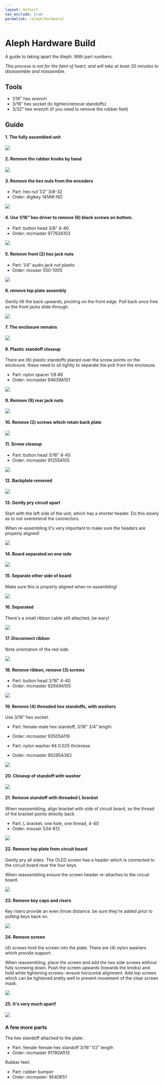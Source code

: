 ```yaml
---
layout: default
nav_exclude: true
permalink: /aleph/hardware/
---
```


# Aleph Hardware Build

A guide to taking apart the Aleph. With part numbers.

*This process is not for the faint of heart, and will take at least 30 minutes to disassemble and reassemble.*

## Tools

- 1/16” hex wrench
- 3/16” hex socket (to tighten/remove standoffs)
- 3/32” hex wrench (if you need to remove the rubber feet)

## Guide

#### 1. The fully assembled unit

![](../images/aleph-build-01.jpg)

#### 2. Remove the rubber knobs by hand

![](../images/aleph-build-02.jpg)

#### 3. Remove the hex nuts from the encoders

- Part: hex nut 1/2” 3/8-32
- Order: digikey 1456K-ND

![](../images/aleph-build-03.jpg)

#### 4. Use 1/16” hex driver to remove (6) black screws on bottom.

- Part: button head 3/8” 4-40
- Order: mcmaster 97763A103

![](../images/aleph-build-04.jpg)

#### 5. Remove front (2) hex jack nuts

- Part: 1/4” audio jack nut plastic
- Order: mouser 550-1005

![](../images/aleph-build-05.jpg)

#### 6. remove top plate assembly

Gently tilt the back upwards, pivoting on the front edge. Pull back once free so the front jacks slide through.

![](../images/aleph-build-06.jpg)

#### 7. The enclosure remains

![](../images/aleph-build-07.jpg)

#### 8. Plastic standoff closeup

There are (6) plastic standoffs placed over the screw points on the enclosure. these need to sit tightly to separate the pcb from the enclosure.

- Part: nylon spacer 1/8 #8
- Order: mcmaster 94639A101

![](../images/aleph-build-08.jpg)

#### 9. Remove (9) rear jack nuts

![](../images/aleph-build-09.jpg)

#### 10. Remove (2) screws which retain back plate

![](../images/aleph-build-10.jpg)

#### 11. Screw closeup

- Part: button head 3/16” 4-40
- Order: mcmaster 91255A105

![](../images/aleph-build-11.jpg)

#### 12. Backplate removed

![](../images/aleph-build-12.jpg)

#### 13. Gently pry circuit apart

Start with the left side of the unit, which has a shorter header. Do this slowly as to not overextend the connectors.

When re-assembling it's very important to make sure the headers are properly aligned!

![](../images/aleph-build-13.jpg)

#### 14. Board separated on one side

![](../images/aleph-build-14.jpg)

#### 15. Separate other side of board

Make sure this is properly aligned when re-assembling!

![](../images/aleph-build-15.jpg)

#### 16. Separated

There's a small ribbon cable still attached, be wary!

![](../images/aleph-build-16.jpg)

#### 17. Disconnect ribbon

Note orientation of the red side.

![](../images/aleph-build-17.jpg)

#### 18. Remove ribbon, remove (3) screws

- Part: button head 3/16” 4-40
- Order: mcmaster 92949A105

![](../images/aleph-build-18.jpg)

#### 19. Remove (4) threaded hex standoffs, with washers

Use 3/16” hex socket.

- Part: female-male hex standoff, 3/16” 3/4” length
- Order: mcmaster 93505A119

- Part: nylon washer #4 0.025 thickness
- Order: mcmaster 90295A362

![](../images/aleph-build-19.jpg)

#### 20. Closeup of standoff with washer

![](../images/aleph-build-20.jpg)

#### 21. Remove standoff with threaded L bracket

When reassembling, align bracket with side of circuit board, so the thread of the bracket points directly back.

- Part: L bracket, one hole, one thread, 4-40
- Order: mouser 534-612

![](../images/aleph-build-21.jpg)

#### 22. Remove top plate from circuit board

Gently pry all sides. The OLED screen has a header which is connected to the circuit board near the four keys.

When reassembling ensure the screen header re-attaches to the circuit board.

![](../images/aleph-build-22.jpg)

#### 23. Remove key caps and risers

Key risers provide an even throw distance. be sure they're added prior to putting keys back on.

![](../images/aleph-build-23.jpg)

#### 24. Remove screen

(4) screws hold the screen into the plate. There are (4) nylon washers which provide support.

When reassembling, place the screen and add the two side screws without fully screwing down. Push the screen upwards (towards the knobs) and hold while tightening screws– ensure horizontal alignment. Add top screws which can be tightened pretty well to prevent movement of the clear screen mask.

![](../images/aleph-build-24.jpg)

#### 25. It's very much apart!

![](../images/aleph-build-25.jpg)

### A few more parts

The hex standoff attached to the plate:

- Part: female-female hex standoff 3/16” 1/2” length
- Order: mcmaster 91780A513

Rubber feet:

- Part: rubber bumper
- Order: mcmaster: 9540K51
